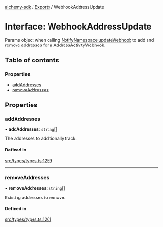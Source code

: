 [alchemy-sdk](../README.md) / [Exports](../modules.md) / WebhookAddressUpdate

# Interface: WebhookAddressUpdate

Params object when calling [NotifyNamespace.updateWebhook](../classes/NotifyNamespace.md#updatewebhook) to add and
remove addresses for a [AddressActivityWebhook](AddressActivityWebhook.md).

## Table of contents

### Properties

- [addAddresses](WebhookAddressUpdate.md#addaddresses)
- [removeAddresses](WebhookAddressUpdate.md#removeaddresses)

## Properties

### addAddresses

• **addAddresses**: `string`[]

The addresses to additionally track.

#### Defined in

[src/types/types.ts:1259](https://github.com/alchemyplatform/alchemy-sdk-js/blob/70f9997/src/types/types.ts#L1259)

___

### removeAddresses

• **removeAddresses**: `string`[]

Existing addresses to remove.

#### Defined in

[src/types/types.ts:1261](https://github.com/alchemyplatform/alchemy-sdk-js/blob/70f9997/src/types/types.ts#L1261)
